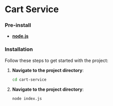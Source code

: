 # Cart Service

### Pre-install

- **[node.js](https://nodejs.org/en/download)**

### Installation

Follow these steps to get started with the project:

1. **Navigate to the project directory**:

   ```bash
   cd cart-service
   ```

2. **Navigate to the project directory**:

   ```bash
   node index.js
   ```

